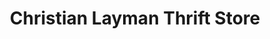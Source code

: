 ---
title: "Christian Layman Thrift Store"
url: /greensburg/christian-layman-thrift-store/
shop: charity
---